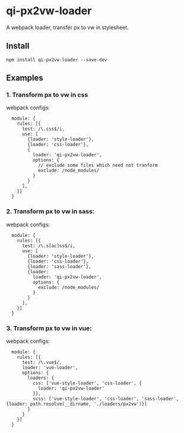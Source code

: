 # qi-px2vw-loader
A webpack loader, transfer px to vw in stylesheet.
## Install 
``` 
npm install qi-px2vw-loader --save-dev
```

## Examples
### 1. Transform px to vw in css  
webpack configs: 
``` 
  module: {
    rules: [{
      test: /\.css$/i,
      use: [
        {loader: 'style-loader'},
        {loader: 'css-loader'},
        {
          loader: 'qi-px2vw-loader',
          options: {
            // exclude some files which need not tranform
            exclude: /node_modules/
          }
        }
      ],
    }]
  }
````

### 2. Transform px to vw in sass:  
webpack configs: 
``` 
  module: {
    rules: [{
      test: /\.s[ac]ss$/i,
      use: [        
        {loader: 'style-loader'},
        {loader: 'css-loader'},
        {loader: 'sass-loader'},
        {loader: 
          loader: 'qi-px2vw-loader',
          options: {
            exclude: /node_modules/
          }
        }
      ],
    }]
  }
```

### 3. Transform px to vw in vue:   
webpack configs: 
``` 
  module: {
    rules: [{
      test: /\.vue$/,
      loader: 'vue-loader',
      options: {
        loaders: {
          css: ['vue-style-loader', 'css-loader', {
            loader: 'qi-px2vw-loader'
          }],
          scss: ['vue-style-loader', 'css-loader', 'sass-loader', {loader: path.resolve(__dirname, './loaders/px2vw')}]
        }
      }
    }]
  }
```



